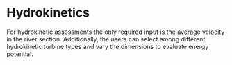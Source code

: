 # Hydrokinetics

For hydrokinetic assessments the only required input is the average velocity in the river section. Additionally, the users can select among different hydrokinetic turbine types and vary the dimensions to evaluate energy potential. 